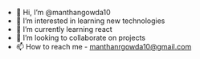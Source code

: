 - 👋 Hi, I’m @manthangowda10
- 👀 I’m interested in learning new technologies
- 🌱 I’m currently learning react
- 💞️ I’m looking to collaborate on projects
- 📫 How to reach me - manthanrgowda10@gmail.com

<!---
manthangowda10/manthangowda10 is a ✨ special ✨ repository because its `README.md` (this file) appears on your GitHub profile.
You can click the Preview link to take a look at your changes.
--->
